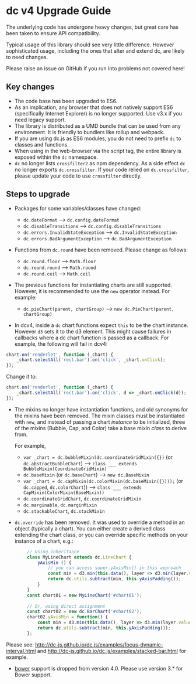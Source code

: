 # dc v4 Upgrade Guide

The underlying code has undergone heavy changes, but great care has been
taken to ensure API compatibility.

Typical usage of this library should see very little difference.
However sophisticated usage, including the ones that alter and extend
dc, are likely to need changes.

Please raise an issue on GitHub if you run into problems not covered here!

## Key changes

- The code base has been upgraded to ES6.
- As an implication, any browser that does not natively support ES6 (specifically
  Internet Explorer) is no longer supported. Use v3.x if you need legacy support.
- The library is distributed as a UMD bundle that can be used from any environment.
  It is friendly to bundlers like rollup and webpack.
- If you are using dc.js as ES6 modules, you do not need to prefix `dc`
  to classes and functions.
- When using in the web-browser via the script tag, the entire library is exposed
  within the `dc` namespace.
- `dc` no longer lists `crossfilter2` as npm dependency.
  As a side effect `dc` no longer exports `dc.crossfilter`.
  If your code relied on `dc.crossfilter`, please update your code to use `crossfilter` directly.

## Steps to upgrade

- Packages for some variables/classes have changed:

    - `dc.dateFormat` --> `dc.config.dateFormat`
    - `dc.disableTransitions` --> `dc.config.disableTransitions`
    - `dc.errors.InvalidStateException` --> `dc.InvalidStateException`
    - `dc.errors.BadArgumentException` --> `dc.BadArgumentException`

- Functions from `dc.round` have been removed.
  Please change as follows:

    - `dc.round.floor` --> `Math.floor`
    - `dc.round.round` --> `Math.round`
    - `dc.round.ceil` --> `Math.ceil`

- The previous functions for instantiating charts are still supported.
  However, it is recommended to use the `new` operator instead. For example:

    - `dc.pieChart(parent, chartGroup)` --> `new dc.PieChart(parent, chartGroup)`

- In dcv4, inside a `dc` chart functions expect `this` to be the chart
  instance. However `d3` sets it to the d3 element.
  This might cause failures in callbacks where a dc chart function
  is passed as a callback. For example, the following will fail in dcv4:

```javascript
chart.on('renderlet', function (_chart) {
    _chart.selectAll('rect.bar').on('click', _chart.onClick);
});
```

Change it to:

```javascript
chart.on('renderlet', function (_chart) {
    _chart.selectAll('rect.bar').on('click', d => _chart.onClick(d));
});
```

- The mixins no longer have instantiation functions, and old synonyms for the mixins have been
  removed. The mixin classes must be instantiated with `new`, and instead of passing a chart
  *instance* to be initialized, three of the mixins (Bubble, Cap, and Color) take a base mixin
  *class* to derive from.

  For example,

    - `var _chart = dc.bubbleMixin(dc.coordinateGridMixin({})` (or `dc.abstractBubbleChart`) &xrarr; `class ___ extends BubbleMixin(CoordinateGridMixin)`
    - `dc.baseMixin` (or `dc.baseChart`) &xrarr; `new dc.BaseMixin`
    - `var _chart = dc.capMixin(dc.colorMixin(dc.baseMixin({})));` (or `dc.capped`, `dc.colorChart`)) &xrarr; `class ___ extends CapMixin(ColorMixin(BaseMixin))`
    - `dc.coordinateGridChart`, `dc.coordinateGridMixin`
    - `dc.marginable`, `dc.marginMixin`
    - `dc.stackableChart`, `dc.stackMixin`

- `dc.override` has been removed.
   It was used to override a method in an object (typically a chart).
   You can either create a derived class extending the chart class,
   or you can override specific methods on your instance of a chart, e.g.:
   
```javascript
        // Using inheritance
        class MyLineChart extends dc.LineChart {
            yAxisMin () {
                // you can access super.yAxisMin() in this approach
                const min = d3.min(this.data(), layer => d3.min(layer.values, p => p.y + p.y0));
                return dc.utils.subtract(min, this.yAxisPadding());
            }
        }
        const chart01 = new MyLineChart('#chart01');
    
        // Or, using direct assignment
        const chart02 = new dc.BarChart('#chart02');
        chart02.yAxisMin = function() {
            const min = d3.min(this.data(), layer => d3.min(layer.values, p => p.y + p.y0));
            return dc.utils.subtract(min, this.yAxisPadding());
        };
```
   Please see: 
   http://dc-js.github.io/dc.js/examples/focus-dynamic-interval.html
   and http://dc-js.github.io/dc.js/examples/stacked-bar.html
   for example.

- [bower](https://bower.io/) support is dropped from version 4.0. Please use version 3.* for
   Bower support.
